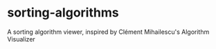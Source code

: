 # sorting-algorithms
A sorting algorithm viewer, inspired by Clément Mihailescu's Algorithm Visualizer

